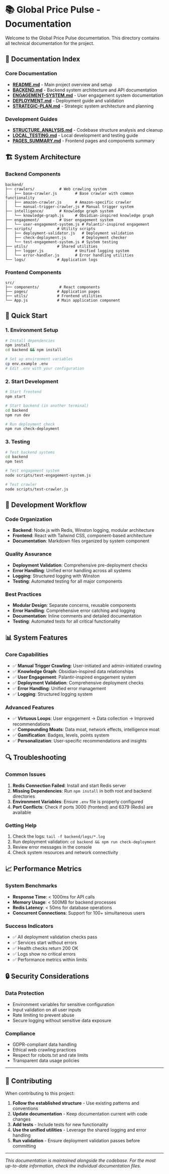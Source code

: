 # 📚 Global Price Pulse - Documentation

Welcome to the Global Price Pulse documentation. This directory contains all technical documentation for the project.

## 📖 Documentation Index

### **Core Documentation**
- **[README.md](../README.md)** - Main project overview and setup
- **[BACKEND.md](./BACKEND.md)** - Backend system architecture and API documentation
- **[ENGAGEMENT-SYSTEM.md](./ENGAGEMENT-SYSTEM.md)** - User engagement system documentation
- **[DEPLOYMENT.md](./DEPLOYMENT.md)** - Deployment guide and validation
- **[STRATEGIC-PLAN.md](./STRATEGIC-PLAN.md)** - Strategic system architecture and planning

### **Development Guides**
- **[STRUCTURE_ANALYSIS.md](../STRUCTURE_ANALYSIS.md)** - Codebase structure analysis and cleanup
- **[LOCAL_TESTING.md](../LOCAL_TESTING.md)** - Local development and testing guide
- **[PAGES_SUMMARY.md](../PAGES_SUMMARY.md)** - Frontend pages and components summary

## 🏗️ System Architecture

### **Backend Components**
```
backend/
├── crawlers/           # Web crawling system
│   ├── base-crawler.js        # Base crawler with common functionality
│   ├── amazon-crawler.js      # Amazon-specific crawler
│   └── manual-trigger-crawler.js # Manual trigger system
├── intelligence/       # Knowledge graph system
│   └── knowledge-graph.js     # Obsidian-inspired knowledge graph
├── engagement/         # User engagement system
│   └── user-engagement-system.js # Palantir-inspired engagement
├── scripts/           # Utility scripts
│   ├── deployment-validator.js   # Deployment validation
│   ├── check-deployment.js       # Deployment checker
│   └── test-engagement-system.js # System testing
├── utils/             # Shared utilities
│   ├── logger.js              # Unified logging system
│   └── error-handler.js       # Error handling utilities
└── logs/              # Application logs
```

### **Frontend Components**
```
src/
├── components/         # React components
├── pages/             # Application pages
├── utils/             # Frontend utilities
└── App.js             # Main application component
```

## 🚀 Quick Start

### **1. Environment Setup**
```bash
# Install dependencies
npm install
cd backend && npm install

# Set up environment variables
cp env.example .env
# Edit .env with your configuration
```

### **2. Start Development**
```bash
# Start frontend
npm start

# Start backend (in another terminal)
cd backend
npm run dev

# Run deployment check
npm run check-deployment
```

### **3. Testing**
```bash
# Test backend systems
cd backend
npm test

# Test engagement system
node scripts/test-engagement-system.js

# Test crawler
node scripts/test-crawler.js
```

## 🔧 Development Workflow

### **Code Organization**
- **Backend**: Node.js with Redis, Winston logging, modular architecture
- **Frontend**: React with Tailwind CSS, component-based architecture
- **Documentation**: Markdown files organized by system component

### **Quality Assurance**
- **Deployment Validation**: Comprehensive pre-deployment checks
- **Error Handling**: Unified error handling across all systems
- **Logging**: Structured logging with Winston
- **Testing**: Automated testing for all major components

### **Best Practices**
- **Modular Design**: Separate concerns, reusable components
- **Error Handling**: Comprehensive error catching and logging
- **Documentation**: Inline comments and detailed documentation
- **Testing**: Automated tests for all critical functionality

## 📊 System Features

### **Core Capabilities**
- ✅ **Manual Trigger Crawling**: User-initiated and admin-initiated crawling
- ✅ **Knowledge Graph**: Obsidian-inspired data relationships
- ✅ **User Engagement**: Palantir-inspired engagement system
- ✅ **Deployment Validation**: Comprehensive deployment checks
- ✅ **Error Handling**: Unified error management
- ✅ **Logging**: Structured logging system

### **Advanced Features**
- ✅ **Virtuous Loops**: User engagement → Data collection → Improved recommendations
- ✅ **Compounding Moats**: Data moat, network effects, intelligence moat
- ✅ **Gamification**: Badges, levels, points system
- ✅ **Personalization**: User-specific recommendations and insights

## 🔍 Troubleshooting

### **Common Issues**
1. **Redis Connection Failed**: Install and start Redis server
2. **Missing Dependencies**: Run `npm install` in both root and backend directories
3. **Environment Variables**: Ensure `.env` file is properly configured
4. **Port Conflicts**: Check if ports 3000 (frontend) and 6379 (Redis) are available

### **Getting Help**
1. Check the logs: `tail -f backend/logs/*.log`
2. Run deployment validation: `cd backend && npm run check-deployment`
3. Review error messages in the console
4. Check system resources and network connectivity

## 📈 Performance Metrics

### **System Benchmarks**
- **Response Time**: < 1000ms for API calls
- **Memory Usage**: < 500MB for backend processes
- **Redis Latency**: < 50ms for database operations
- **Concurrent Connections**: Support for 100+ simultaneous users

### **Success Indicators**
- ✅ All deployment validation checks pass
- ✅ Services start without errors
- ✅ Health checks return 200 OK
- ✅ Logs show no critical errors
- ✅ Performance metrics within limits

## 🔒 Security Considerations

### **Data Protection**
- Environment variables for sensitive configuration
- Input validation on all user inputs
- Rate limiting to prevent abuse
- Secure logging without sensitive data exposure

### **Compliance**
- GDPR-compliant data handling
- Ethical web crawling practices
- Respect for robots.txt and rate limits
- Transparent data usage policies

---

## 📝 Contributing

When contributing to this project:

1. **Follow the established structure** - Use existing patterns and conventions
2. **Update documentation** - Keep documentation current with code changes
3. **Add tests** - Include tests for new functionality
4. **Use the unified utilities** - Leverage the shared logging and error handling
5. **Run validation** - Ensure deployment validation passes before committing

---

*This documentation is maintained alongside the codebase. For the most up-to-date information, check the individual documentation files.* 